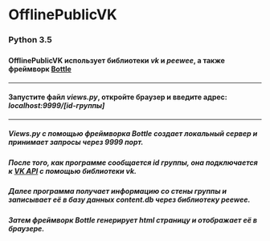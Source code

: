 # OfflinePublicVK
###
### Python 3.5
### 
####  OfflinePublicVK использует библиотеки *vk* и *peewee*, а также фреймворк **[Bottle](http://bottlepy.org/docs/dev/index.html)**
***
####  Запустите файл *views.py*, откройте браузер и введите адрес: *localhost:9999/[id-группы]*
***
##### *Views.py* с помощью фреймворка *Bottle* создает локальный сервер и принимает запросы через 9999 порт.
##### После того, как программе сообщается id группы, она подключается к **[VK API](https://vk.com/dev/first_guide)** с помощью библиотеки *vk*.
##### Далее программа получает информацию со стены группы и записывает её в базу данных *content.db* через библиотеку *peewee*.
##### Затем фреймворк *Bottle* генерирует html страницу и отображает её в браузере.
